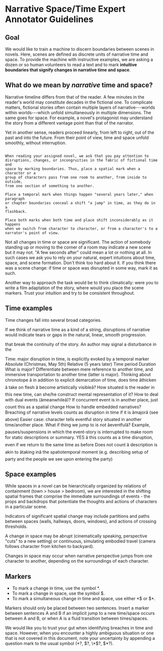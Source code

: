 # Narrative Space/Time Expert Annotator Guidelines

## Goal

We would like to train a machine to discern boundaries between scenes in novels.
Here, scenes are defined as discrete units of narrative time and space. To 
provide the machine with instructive examples, we are asking a dozen or so 
human volunteers to read a text and to mark **intuitive boundaries that
signify changes in narrative time and space**.

## What do we mean by *narrative* time and space?

Narrative timeline differs from that of the reader. A few minutes in the
reader's world may constitute decades in the fictional one. To complicate
matters, fictional stories often contain multiple layers of narrative---worlds
within worlds---which unfold simultaneously in multiple dimensions. The same
goes for space. For example, a novel's protagonist may understand the story
from a different vantage point than that of the narrator.

Yet in another sense, readers proceed linearly, from left to right, out of the
past and into the future. From their point of view, time and space unfold
smoothly, without interruption.

```

When reading your assigned novel, we ask that you pay attention to
disruptions, changes, or incongruities in the fabric of fictional time and
space by marking boundaries. Thus, place a spatial mark when a character or a
group of characters pass from one room to another, from inside to outside,
from one section of something to another.

Place a temporal mark when things happen "several years later," when paragraph
or chapter boundaries conceal a shift "a jump" in time, as they do in a
flashback.

Place both marks when both time and place shift inconsiderably as it happens
when we switch from character to character, or from a character's to a
narrator's point of view.

```

Not all changes in time or space are significant. The action of somebody
standing up or moving to the corner of a room may indicate a new scene but it
may not. "A few seconds after" could mean a lot or nothing at all. In such
cases we ask you to rely on your natural, expert intuitions about time, space,
and scene formation. Don't think too hard about it. If you think there was a
scene change: if time or space was disrupted in some way, mark it as such.

Another way to approach the task would be to think climatically: were you to
write a film adaptation of the story, where would you place the scene markers.
Trust your intuition and try to be consistent throughout.

## Time examples

Time changes fall into several broad categories.

If we think of narrative time as a kind of a string, disruptions of narrative
would indicate tears or gaps in the natural, linear, smooth progression.

that break the continuity of the story.
An author may signal a disturbance in the

Time: major disruption in time, is explicitly evoked by a temporal marker 
Absolute (Christmas, May 5th)
Relative (5 years later)
Time period 
Duration 
What is major? Differentiate between mere reference to another time, and
immersive transportation to another time (latter is major). Thinking about
chronotope â in addition to explicit demarcation of time, does time
âthicken â take on flesh â become artistically
visibleâ? How situated is the reader in this new time, can she/he
construct mental representation of it?
How to deal with dual events (âmeanwhileâ)? If concurrent
event is in another place, just count this as a spatial change
How to handle embedded narratives? Breaching of narrative levels counts as
disruption in time if it is âmajorâ (see above)
Easier case: character tells eventful story situated in another time/another
place.
What if thing we jump to is not âeventfulâ? Example,
pauses/suspensions in which the event-story is interrupted to make room for
static descriptions or summary. YES â this counts as a time
disruption, even if we return to the same time as before 
Does not count â description is akin to âtaking inâ
the spatiotemporal moment (e.g. describing setup of party and the people we
see upon entering the party)

## Space examples

While spaces in a novel can be hierarchically organized by relations of 
containment (town > house > bedroom), we are interested in the shifting 
spatial frames that comprise the immediate surroundings of events - the 
props and backdrops that potentiate the thoughts and actions of characters 
in a particular scene.

Indicators of significant spatial change may include partitions and paths 
between spaces (walls, hallways, doors, windows), and actions of crossing 
thresholds.

A change in space may be abrupt (cinematically speaking, perspective "cuts"
to a new setting) or continuous, simulating embodied travel (camera follows 
character from kitchen to backyard).

Changes in space may occur when narrative perspective jumps from one character
to another, depending on the surroundings of each character.  

## Markers 
- To mark a change in time, use the symbol \*. 
- To mark a change in space, use the symbol $.
- To mark a simultaneous change in time and space, use either \*$ or $\*.

Markers should only be placed between two sentences. Insert a marker between sentences A and B if an implicit jump to a new time/space occurs between A and B, or when A is a fluid transition between times/spaces. 

We would like you to trust your gut when identifying breaches in time and space. However, when you encounter a highly ambiguous situation or one that is not covered in this document, note your uncertainty by appending a question mark to the usual symbol (\*?, $?, \*$?, $\*?). 
